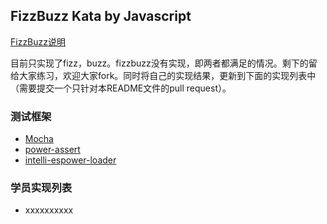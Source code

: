 ## FizzBuzz Kata by Javascript

[FizzBuzz说明](http://codingdojo.org/kata/FizzBuzz/)

目前只实现了fizz，buzz。fizzbuzz没有实现，即两者都满足的情况。剩下的留给大家练习，欢迎大家fork。同时将自己的实现结果，更新到下面的实现列表中（需要提交一个只针对本README文件的pull request）。

### 测试框架
* [Mocha](https://github.com/mochajs/mocha)
* [power-assert](https://github.com/power-assert-js/power-assert)
* [intelli-espower-loader](https://github.com/power-assert-js/intelli-espower-loader)

### 学员实现列表
* xxxxxxxxxx
